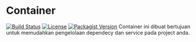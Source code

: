 # Container
[![Build Status](https://img.shields.io/badge/build-passing-brightgreen)](https://github.com/Zidaan16/Container) [![License](https://img.shields.io/badge/license-MIT-blue)](https://github.com/Zidaan16/Container/blob/main/LICENSE) [![Packagist Version](https://img.shields.io/packagist/v/myvendor/mypackage?color=blue)](https://packagist.org/packages/tiaras/php-container)
Container ini dibuat bertujuan untuk memudahkan pengelolaan dependecy dan service pada project anda.
